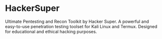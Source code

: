 # HackerSuper
Ultimate Pentesting and Recon Toolkit by Hacker Super. A powerful and easy-to-use penetration testing toolset for Kali Linux and Termux. Designed for educational and ethical hacking purposes.

